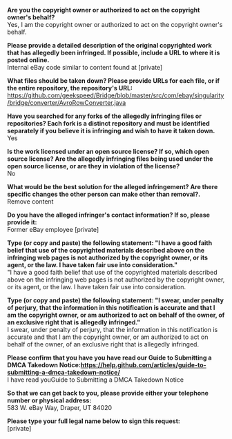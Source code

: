 **Are you the copyright owner or authorized to act on the copyright owner's behalf?**  
Yes, I am the copyright owner or authorized to act on the copyright owner's behalf.

**Please provide a detailed description of the original copyrighted work that has allegedly been infringed. If possible, include a URL to where it is posted online.**  
Internal eBay code similar to content found at [private]

**What files should be taken down? Please provide URLs for each file, or if the entire repository, the repository's URL:**  
https://github.com/geekspeed/Bridge/blob/master/src/com/ebay/singularity/bridge/converter/AvroRowConverter.java

**Have you searched for any forks of the allegedly infringing files or repositories? Each fork is a distinct repository and must be identified separately if you believe it is infringing and wish to have it taken down.**  
Yes

**Is the work licensed under an open source license? If so, which open source license? Are the allegedly infringing files being used under the open source license, or are they in violation of the license?**  
No

**What would be the best solution for the alleged infringement? Are there specific changes the other person can make other than removal?.**  
Remove content

**Do you have the alleged infringer's contact information? If so, please provide it:**  
Former eBay employee [private]  

**Type (or copy and paste) the following statement: "I have a good faith belief that use of the copyrighted materials described above on the infringing web pages is not authorized by the copyright owner, or its agent, or the law. I have taken fair use into consideration."**  
"I have a good faith belief that use of the copyrighted materials described above on the infringing web pages is not authorized by the copyright owner, or its agent, or the law. I have taken fair use into consideration.

**Type (or copy and paste) the following statement: "I swear, under penalty of perjury, that the information in this notification is accurate and that I am the copyright owner, or am authorized to act on behalf of the owner, of an exclusive right that is allegedly infringed."**  
I swear, under penalty of perjury, that the information in this notification is accurate and that I am the copyright owner, or am authorized to act on behalf of the owner, of an exclusive right that is allegedly infringed.

**Please confirm that you have you have read our Guide to Submitting a DMCA Takedown Notice:https://help.github.com/articles/guide-to-submitting-a-dmca-takedown-notice/**  
I have read youGuide to Submitting a DMCA Takedown Notice

**So that we can get back to you, please provide either your telephone number or physical address:**  
583 W. eBay Way, Draper, UT 84020

**Please type your full legal name below to sign this request:**  
[private]
